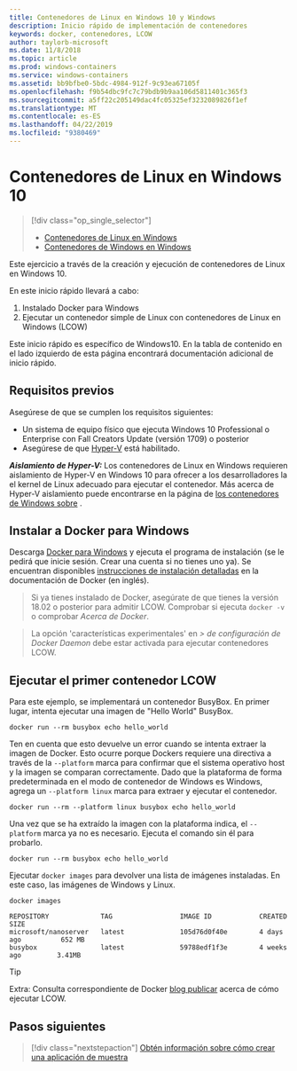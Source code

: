 ```yaml
---
title: Contenedores de Linux en Windows 10 y Windows
description: Inicio rápido de implementación de contenedores
keywords: docker, contenedores, LCOW
author: taylorb-microsoft
ms.date: 11/8/2018
ms.topic: article
ms.prod: windows-containers
ms.service: windows-containers
ms.assetid: bb9bfbe0-5bdc-4984-912f-9c93ea67105f
ms.openlocfilehash: f9b54dbc9fc7c79bdb9b9aa106d5811401c365f3
ms.sourcegitcommit: a5ff22c205149dac4fc05325ef3232089826f1ef
ms.translationtype: MT
ms.contentlocale: es-ES
ms.lasthandoff: 04/22/2019
ms.locfileid: "9380469"
---
```

# <a name="linux-containers-on-windows-10"></a>Contenedores de Linux en Windows 10

> [!div class="op_single_selector"]
> - [Contenedores de Linux en Windows](quick-start-windows-10-linux.md)
> - [Contenedores de Windows en Windows](quick-start-windows-10.md)

Este ejercicio a través de la creación y ejecución de contenedores de Linux en Windows 10.

En este inicio rápido llevará a cabo:

1. Instalado Docker para Windows
2. Ejecutar un contenedor simple de Linux con contenedores de Linux en Windows (LCOW)

Este inicio rápido es específico de Windows10. En la tabla de contenido en el lado izquierdo de esta página encontrará documentación adicional de inicio rápido.

## <a name="prerequisites"></a>Requisitos previos

Asegúrese de que se cumplen los requisitos siguientes:
- Un sistema de equipo físico que ejecuta Windows 10 Professional o Enterprise con Fall Creators Update (versión 1709) o posterior
- Asegúrese de que [Hyper-V](https://docs.microsoft.com/en-us/virtualization/hyper-v-on-windows/reference/hyper-v-requirements) está habilitado.

***Aislamiento de Hyper-V:*** Los contenedores de Linux en Windows requieren aislamiento de Hyper-V en Windows 10 para ofrecer a los desarrolladores la el kernel de Linux adecuado para ejecutar el contenedor. Más acerca de Hyper-V aislamiento puede encontrarse en la página de [los contenedores de Windows sobre](../about/index.md) .

## <a name="install-docker-for-windows"></a>Instalar a Docker para Windows

Descarga [Docker para Windows](https://store.docker.com/editions/community/docker-ce-desktop-windows) y ejecuta el programa de instalación (se le pedirá que inicie sesión. Crear una cuenta si no tienes uno ya). Se encuentran disponibles [instrucciones de instalación detalladas](https://docs.docker.com/docker-for-windows/install) en la documentación de Docker (en inglés).

> Si ya tienes instalado de Docker, asegúrate de que tienes la versión 18.02 o posterior para admitir LCOW. Comprobar si ejecuta `docker -v` o comprobar *Acerca de Docker*.

> La opción 'características experimentales' en *> de configuración de Docker Daemon* debe estar activada para ejecutar contenedores LCOW.

## <a name="run-your-first-lcow-container"></a>Ejecutar el primer contenedor LCOW

Para este ejemplo, se implementará un contenedor BusyBox. En primer lugar, intenta ejecutar una imagen de "Hello World" BusyBox.

```console
docker run --rm busybox echo hello_world
```

Ten en cuenta que esto devuelve un error cuando se intenta extraer la imagen de Docker. Esto ocurre porque Dockers requiere una directiva a través de la `--platform` marca para confirmar que el sistema operativo host y la imagen se comparan correctamente. Dado que la plataforma de forma predeterminada en el modo de contenedor de Windows es Windows, agrega un `--platform linux` marca para extraer y ejecutar el contenedor.

```console
docker run --rm --platform linux busybox echo hello_world
```

Una vez que se ha extraído la imagen con la plataforma indica, el `--platform` marca ya no es necesario. Ejecuta el comando sin él para probarlo.

```console
docker run --rm busybox echo hello_world
```

Ejecutar `docker images` para devolver una lista de imágenes instaladas. En este caso, las imágenes de Windows y Linux.

```console
docker images

REPOSITORY             TAG                 IMAGE ID            CREATED             SIZE
microsoft/nanoserver   latest              105d76d0f40e        4 days ago          652 MB
busybox                latest              59788edf1f3e        4 weeks ago         3.41MB
```

> [!TIP]
> Extra: Consulta correspondiente de Docker [blog publicar](https://blog.docker.com/2018/02/docker-for-windows-18-02-with-windows-10-fall-creators-update/) acerca de cómo ejecutar LCOW.

## <a name="next-steps"></a>Pasos siguientes

> [!div class="nextstepaction"]
> [Obtén información sobre cómo crear una aplicación de muestra](./building-sample-app.md)